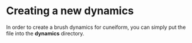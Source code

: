 # Creating a new dynamics
In order to create a brush dynamics for cuneiform, you can simply put the file into the **dynamics** directory.
